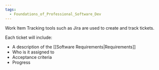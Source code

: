 ```yaml
---
tags:
  - Foundations_of_Professional_Software_Dev
---
```

Work Item Tracking tools such as Jira are used to create and track tickets.

Each ticket will include:
- A description of the [[Software Requirements|Requirements]]
- Who is it assigned to
- Acceptance criteria
- Progress